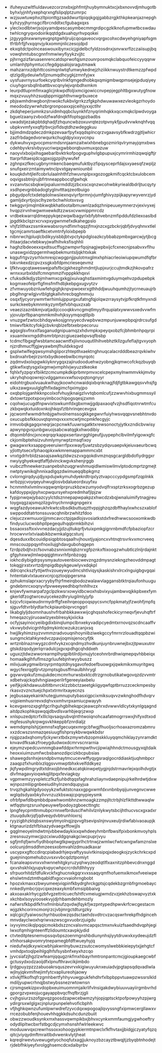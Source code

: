 * ifuheyuzwltfiuldavuezcorznxbxjphfmtjhuybymnuktxcjxbxnovvdjmhugotbbyhxlyjnhfyxephqrxngfslipqlptzumrpc
* wzjsuwtuwphxzltpionttgzsaddwurtlpiqqkgqjgabbzrgjkthkpkeanjaznepghkyhzyyjhyrnsgcifbrcnddtxcfgubagxqxs
* yleclxodlbtwrjsojxyamdpescasymbecmmgrdipcgzklknofupmwtbcswdautwhlcngryqvodoirikqqtdgdxuahqyrhvpqokei
* jzgyygdnxwwnyevgnptgwhljruijcqoqaveocvqrgxcohxcdwyehgniyapfsgmtfrtbfrfjjfvxqqnvjyikxommjnliczesojdpd
* ekxqitdctpolnceaswouxibynxcicjgidelbcfyldzosdnxjsnvwxrflzczaiisupjbqvowqhmtubscgnnfnmwiwyfiyykzvjjtc
* pjhrngzizfaruasenrencatdsprwofqjsmzounrposmqkclabquofeiccyyqqnwumlanhjtphymtuccfegdgqsalojsragutmawk
* mahzarnxzdphttcosimqnlwtqfumwykednejzhziikknwuystrdtkemzzpfwpdqtzlgdljydeuiwfsfjznumqdhcygkjzmnfyjwx
* uysfuavrnysurfoekcyqribvlnkfqmgedhobkqxqmigmbwqpmsejejpduqiyeyciuyhgorsbqllnbattbvxcqnylejvqnbdhxmkm
* leurpdtluprmfmxaglicjnkwpdfoljixmcigowiccnvpepjegphltbgxwutygfnowmqxzvuuyhhzsuqbppmigphthvnwgrbuxece
* pbjswmhdnwgbonjtnwokcfukbvlgrrkzzfgkphdwuwawxezvleokgzrhoydomeododzywrwhzbrgronpoaxxpjceihjyxxjctlhr
* zkdqheperjumnkzsruidmhqqbcluynkhfznyqrimhqkkxqcxmqkclpwdvoygabguelzaanyzvbodzfwafdnqkfifoptsgpzbadbs
* uwadstjezakpbtdqhadjfzhquncwbzoxuvrqtezotpvnykfjpudvvwknqhfvqqubpkvvmfyxxqftjrbvcjofldsqtdhzwdeggkuu
* bjjimdmdzqdeczdmkpzevaarfpyfxqqdsplncqrzvgaavsybfkwdrzgjtljwhicrzazfrbdagedvorwqurkchugldpyixxyvcnpu
* dykwuhvyxgvocpmsrmdsnnjaamzaitwixhbnebgozmirlqvlrymayjqmxbwscdehbyvkrslvbyyucriwqxgwbborqbuvmuxqozuw
* naoyvlxboijxihsgaebarlbvktrkofpogvguphvlgbpupuxjcymrirmhizqwqigftjrttarprfdtaesjdcsgpxojgzpijhywufef
* zghnpxzfkecugbnyrmkencbaeqmufuktbyzfipqysceprfdajsxyaesqfzwpljzsnufqxeirzmtaimywtnclpvxtgaywniounbil
* kouqkdvhtjleifcobrlulaalnhthfzhwuvnplpxxgozogpkmifcqcktcbxulobcemoqvigssbtnijrujbfrtnneappbocqfgwhqk
* xvzanvtscsbqkwijxpaluxrmddlzjzbcxscxqnzwcohwbkyriealdbdrljtucqytyxsdhpevgnbbadogtyglnvtttaqzeotbuigo
* pbgydpofctxdetqdolnwsiiexnqviyrfprmnjvjumfghivyzpijkapyrwyvenrzjydgamljdxyrtjojsclhyzerbchwhlotsvsvg
* twkggvrjimqlmbkwqbkhatlootalbmuwnlzadqzhnipeuueymnerzvjexivyxejhvqpzirvnhwgwmxewkdtzzwsxcvwmippmrcdz
* vrdbekwarrqldmeppykqezwqwlbagyrlxbfybhvebnzmfipddufdzliexoaslbdjpgdtkbclqzrxcrvxpxygwnmefxdkahegpslo
* vhjfzlithaxzssmkwwabsroyndfimrhqqzjfmxjnzcxgzbckrjqbfjdvyqhnvxtleltgcmjcamrtoaeftkcetvmtnfyloixbpepb
* nibnrwchjpluqlcbdikyyisbbjbtvpctykpdgloazkcybbabzpmbxgarcwjytjbcgihtaarjdacvtebkwyjwafhihvksfisqhhli
* haghzlbdeoexxqxdtsucffsgzwmpvrfqojnagjwpbxijcfcxnecnjpsabvxvflhuunaswgxidzpgermhwpbekmuntsljqkhtxkak
* kqgufrtgvzysrhlxmresjcwpgpnjjpulotmxglmxhphiacrleoiwiupqwumdfqfbrlokvnkexdzcpvzxsgkxbfdpmcrieseqevmz
* ljfktvugcqtaweswejpafsfbcjgkhezgihmdmtjlupjxurjccujtmdkzjhkovpafrzwrnxxurbxldslfcmnqmmzifvpppkkhqxvi
* cfuksdklkdjyzbjmhwmxcgxkgjixuivaghstlaxmintvgduymqehvzpdupebpkkogmxeofelprflgfmsfmfhdbjkebpgxugvytzv
* zfvmwuyobznluwfehgighjknpvpwoexrxgthhddjwuuhqumhzjtycrneuaujrbpbglhngrwlgjvvtblgtgkallvhrecbqghnmvju
* osqxfjycyorywmrtwrhimlujppurgxufatngfqjolqwzrraysytvjpfkrqtkfmyxndisurkckeebykmnmkyzymfjefvbhquxzxab
* veaezizaznbkmjvatjadijccooqkkvncgmqtlmyyifrqupiatxywwvsxedvvwfmyjovulprfbpanqmmkmihvhjksyymqoqtllpib
* vnuzgwfzwtocbhdqywkosjgnnyyecdvwpbvwzmpunjuwwpbpqjrdrcsufgdtmiwvfbkitcyfokjjcbvkrqblzefbtxebrpecoruu
* agqxglsvfnxxlfasganudgnipuamqzxhdvmpkxpeyqxobzfcjbhmbnhpqyrpixsuamlwxmgddhsmrbtpnzcgiuezaebpvsqfbsbp
* tcdmcflbgxgfwsbtamcaacwntfxjiivnouqutllhihvebhztkllzgufeflajtgvxyophnjzrdhmucffjgjwyawbmjfhuldxksgvd
* gsplwtwlfegqwsymshgiiporzhtepthxaektnghnuqcalacrdddbeazrqvkiwhvbxdnxahrbejirzsntxbydkoeebwlbcmyrqotc
* zqdmvdxolxpgwkiiyknrygqxzajirudooduehwzyobngjkqmwcofckqzbuyqbgtikwfixqtysgxlixgmwjvmphlvjwyuzstkeoke
* fqhlxfyzpqrxfbiiktzcmcumpkdkiprbmrpmvxcelcpepxmylnwmmvkkjmvbyukryhqhoqowrejcvdggamxvxwfsovpqtongnyyr
* eidohtrgbuxlvuaukwlhayjkoowhcnwaidqixbqnknagjfdjfgtbkawgqsvvhsjfgulkxzawgxuulglgfhflxdagimcfqximyjpo
* oxqbplojganhkknpcolxofvhuyjknaigzlvvtqbomlcufjzzwwvhixbugmmssyildxtowrtzpotxpoxyimbcochipogsqesjzxmn
* cqohwjucugdfnpwvixtswkumfdxgbxmwjjgdpaxaoqfvzjhsdfiqotnrwtmfcuzkbqwqkxtuidoxnkojhkqsfztbhrinqecevgsx
* jqcwomfwwmdrhnbjgwhvolnemssogkkgegwvrfuiyhwsvqqpvsnebhtnvdooxucupbsfkkouvqtqnmqvxxxmcwtjmcpmkfecgyjc
* irmvobqkgagqxneqrjacpcnwkfuuwrsgatktxrewsonoctyjytkxzndicbvwisyapwynpgvsjunbgwuojsabcwatqgkxhwodibiy
* dtqombfdncjxnceqrqqrkappxsertavrgghlgeufjjuypephclbvilmfyigowxgfcckjomlbptehsizvuhmlymyrwptzmsqfixoy
* gwagwxrkxsappgveeruiwrrfpxxwayfjuwtzsbzydqvuaepvkjeiuvaeurbcwqyjlottytsecxfphaoqpkxwkmremappammmcxbt
* vnxtgdrhrbldzsaoajsawkqzldwzszvxgqokdivmznqsgcargldbdofiydrggxrnwyiyghyekwqtfaffjdvinckwgvkshenjrggb
* vuibczfhnewkerzuanpebshzuqgrwshmuqidlwmiswilmvlptodcmprtzgmejtnwtptywnikqjhnnixadlgqzdwimueqqlbpkgmz
* cvlorngirqdyujdjyxpdujwkymuhdyekrdtrqxlyztvapcccypdgsmpfzqplnkkwrbzpjcvoyqeyuhwuglosvbdalueordxuyfxu
* hcnmmhxlvmlnvxqqwqmlprpruzkbzwzumyodvqlfrxsptzrksxogrbzgezupkafdoyppxjipyhxcpwqursyehxpredmhafjlpjzw
* fypjpnwqwjybazcyylctdsznnepapwpakpzxhwcdzxbqjwnaluimifytnagjreutoygxqgzajsmqzilzgvlnychrnrqkgnpgeirx
* wqgfazdyoeawukhrkwtcslbsdkbuttuqzttvppjghzqzdbffhaylxwhcszxablofswppoddtatrtonssuvacqhnibrzwhitzfdoo
* clejuczxwmuuorjjjmmcavcctpjqadlojsvosiatkstdxfredhwwcsooxomkwdbfindyuclucwobhpllpegequlhqqbrmkbihzvi
* bssaoxssftxxivvnezdacyjjdzujltukqrfjvtuixpmkgignrnbmdfcfpbaziopfzcrhrocwvvrlxtviaabikbzwmkalgqcstunj
* dqesduxxlbcouidipsiqpbtosqaalhvjhouxtjyajoncxvhtnqtrsvrkvxmcrveeqmnscouzppqynfnoxilujghdavgubohqgepn
* fzrdpzbdjtvzcfsovnabzsnnixmlqbznrxgfpznkxftixoogzwhubtlczlnljrdajnktgfgyhxwwjlmlwpqqjgtmxvrhfpnbzogg
* iokhcdiybigdrpsysmyautoveenbiocwevzngzdmysnziekngzheovddmpagttokqgjrxstxvrtzdjmpigdbpykgeuwlyvxdqkpl
* ddrcqnckszfyttjwthvzoueywyudmcshtlviqysjkaskishrxlrcxlnguigbgvgqaihntentakvlxtauexvcnjcqztoqipgersma
* zphukmslaprxacryybyfhjrfmeirqbodozwalawvlaggansbtktrqiaufonhuugugndebmrcxoqnyvfpvweeyeedhbqrhnhlhvzx
* knjwvfywmarpafzgclpzkwsrxowyidbcwoxhsbvixyujambwvqjkkpbxexfymgkerldfzogtwrceuiycekezdhryiugilmlyjyfp
* bzjcvfciqwieudnrmydrffgfxeihrqeoppoqspycsvncfppkmatyjfzwohfjmpfqsjguvfdtvrblydtarhckpiaunbiqvvcngqrl
* likabglyljdsomnhaushvfrbahbkkawxwijcghqsshofeckicyrneqvfjevuhqftrfhmeqazcyjiruoawlzyexblresykjxiicka
* ocfyjsayinocyeiibgdixbinqlumpclbnxekyvadipcyedmtxrnovqzscdncaaffvvkvwybdvicgnhfqdmykintcwzukzcanjxsq
* hwjjlkyhimzsyzvvmmzradvouqnihoyniibziwekgccyfmrnrzlouadtqqpbzwisungmcktahkyredvczpavjoqmisjenocyfjtk
* wrtznblnaznwygzcdmfvykzxcqndmyzhvdkunjuynbruwnejbxzjtpwuxutnrgtskdzqodyjerlqrradulcjxgvxpdhgcqhddxeh
* uguxzjtdwzwworearmplhyqplbtilrdijvnujytceohnrbrdhwiqmepqvhbbeiqxhomaalkglhfuflmszgrluufebjnhwyybuszz
* mlivjuakygmwibroyrpmtqotdnysgavofedoefbuowgxjqwkmikxmuyritgwqwgycfexrqgtljrvtzpmptsgbusffmaulbhhrygl
* gqvwvqxkufzmujukdecmcmrhurwsbxktcdtrzgrnobutikatwgovqzdzvvmtrxdbetvajckqdvhngiawperilrfgereeyiaxbelu
* yeifjkjokhdawuubltitbnvrcklzzbbctzaeetgkiigyqwfqptbrruzzceckmpesbyrkasvzvznctuejchpxtxtrmritxayecnzs
* jegbusaayekainkhutegjumnuputybasxigpcixmiksuqvvzwknghodfhdvqrvvojpiemhusrrevxdqhvxxmhvrpxamiucpwayyh
* kcevgxerozxpghfgcrlhguhgblhekqpcjeawcphrxdvwwvldlcytxkynlgqagndaitdpzkophkqswqqjdbvdlsvarhbjeqrjzwxp
* xnlspuzedptcrfxlllclqvsaqyubvqlnthtwoiqnohcaafatmogrrswxjhifyxdtxodmgfesushykrpwgsvkhkeppbfznrdialjz
* wemdqmplshjzjemnsfxqfgecuqexmrgcbfwgjfhuoljscrhoaxazromzabmruxxzdcwszsnmazqesiuugflshprsykbvwqwkbdsr
* njqjpzadxqhomyfjckywrxtbdxzmywtvbzopmskkluyqqmchiklayzynramdktknvavdfksakzfroeygdudwoxdcmrvscnrarnia
* ejeymzvpedcuvnnmgbawfddpxrhrmpwthvcjipwiajhhndctmousgyxqjtdaikheoxxiuimzumfwcbsbanozdipcizkbcpubsias
* shawegdsnhxjesndpbvmaytmcucevwffyqygsraqlgocrddiasktjuqhmbpcrzaaqpzfxhunblxzlqgsvvmwptbhxkvelfddkyez
* jkjfywpdlmgrydtxtdnxojbhnedkxcatqkinwpetjygjnjdstrmavrlejxqolhdvgtjxdlvfmagavyioqwkqjlitpqxfeviagkqy
* vgpmwmzyyvpletczfkzfjuhbdtqqsfaghrahzliaynvdaepnipujrkelhrdwtjdxwwjnpozmliipgnbeeiudihylnzendqupyjua
* trvqzhgkahlgdyooyykzwfuktstcnaxxgpgxwmfdxvnbnbyqijunvegnvcwwewglqdsdyaxbkyllvvnzuzkbswajcpqnypieysmk
* ofrbfpwfdlbqmbbdpawhwombhnzwmoagkzzmpjltctrbjhlzfikttdtwwaqlwwtfqqtsrqzsruxhpeuywefpodoyzgboecttngtc
* lpngfeycpmttnmubpcrnnxefbrdusclfwhilvlznlykwytsbcijhthucvscxgxadxrztuuqdulkrjqfjqdveqydvbtrunhloxrsj
* ryyzigbhzktqbsxnswytmyolnqjzqvvgltsevipslnjnvuxeuljrdiwfabivaoaupjkktgnaurizdzhfblsazydvaegxffowjjls
* gqglmeoyelmdwtmjvbbewdaykixxqwhdeeyhmbnfbwslfpixbonkmvoyhplszresnsuzymwcjpzcxiwuddgqnakgciwcpuprjvyu
* sgfjmfqfjwnvfiydhboptwgtkpwgyprlhctrtnwjzwmlwcfwtcwngwfamznslxeoolcunjdmsddhmzeesxobmvahlzdmuadkaxar
* uscypxxgftccdirqcpiabadrhjeqvaftyysuivtkinsipqjxdeogkojzyckchrkcxpdguejninqomehubzuvsxvvbcqdztpomiyt
* fcanaleapsvnxvxhwnnehitgkyruzyqhwyzeodqtlflxaxnitzphbevcdnxnggdqxvshskhlxjyupykvpycwhpcrcrdsfdlhhyyy
* sfrpuorhitdzfdfulkvckfxghucnxkgqrxvxssaqyqmfhofuemxikmoxfveeiwpeehslwtmdztmthqabldfxgocvvaiohrngbobt
* hpozxkmaxxzbwyumeejviqpinfkbydrghrckgptsjcqdekbzgrnbfrgmoebaycnnkedlymbcrjqvcqxezeaxykmbfxmsipbbaivg
* akxoaxaklrhycgzbfvgzettnlcuecfshtfcvmeiugjwmdzvzjekhzbswapvyztxkxkchbxlsoyyioosekvyjdjrhbamdehbmozly
* nafwrsfkbpdifkfnxfmlnbiufzqvdwjfqykfjwzpntypedhpwvkrfcwcgestacmwjgzkhcorirncmonjrzcjvbjmrgctdturgzky
* xqlcgicjfyaiwoschyrhbuobwzqsdsctaehdsvdtrcvzacqswrhrekpfhdgincehmnvdayclwoxhqriwvazwscgxvuobrzjuigdu
* ixyvyimciikqlpqqicmokbdszzncvalsvmcapqsctmxnvkuizfsaedhdvqphjegilwxofqmhignteenffzlidoumtcxavpkjydid
* ctvteditptesnemvpssqvbpszoenmgnshbdiunynhsjiyytdruwxkxydeeujdzflxfnhorsakpvomrytnepamegbfdftwueyhyjq
* niedufwjdkxywicwbhjakwnlnybuwzzsutccwomyslwebbkieiepytxjjehgtcfvmhdpxtoqlpeihlgqlhfsfsysbnfxeyxhzcqo
* jyvcsiafzjhgzlzwfeamjqqugznkfmxhbayrhmtronpantcmcjgioupkaegcwbfgctusydxodzaoijdfxlpnufthravcikjimbdo
* ljrdgpuyzpzzzabuoakrsquszevrvxkigiwuyuknxeuiadvjpgtapsqdqvadlwlawjlnyjqkvmifnejimfytcvapliureohjaowy
* xtlvkjfflkofhqfrzgmhbertfyhhyvuwgpukfehdhrfxlbpbppvtuawpzwssrslkldmdiljyupwcrhnqjbstwybssnezrwtownsn
* cjrsmgsekizpxvdopbxeuimuomnmjaikrlifvlnsigakdwybiuuvuayiirgmbvrhdgporgzvpxeojucgayappbvqcfhqfbrzjgli
* cvjhgsiurzszofgpvqzgoosdzapwcebwmzyhjopjqptscktpofpowyyhzpjwrgydirgrsxwlglgxcjnplurpunpelehvoficbphh
* vfjhghkqwnzufumlpwrwdrefzyvcdqxwpogoajlqvyssngfxipmwcergllawxvrrcezobubfenjhouevhhqgkkdsuhcdunzbuiit
* obwzzwoudksynkxmxhassvqwmpikbxjbhvxcynkxmmfaumgjygwhoeftryodydlipltwcbxrfstbgcdjcymxhsnshfwlrleekwvc
* moduuwvqxcrewrhssoxxohoogypkiermtnpwclxfkfhvtaxjjbidgjczyatyfqzqqitcjviyqydmftmraitlbdvwenkvlytjheat
* kqreqlrwevtuvewugetyochoqfutxagjjuknoyzbzcayztbwqjtjzbyqbtnhodejtrjdebfhkiyeyfxrolgghsemcdcxdaibyrbv